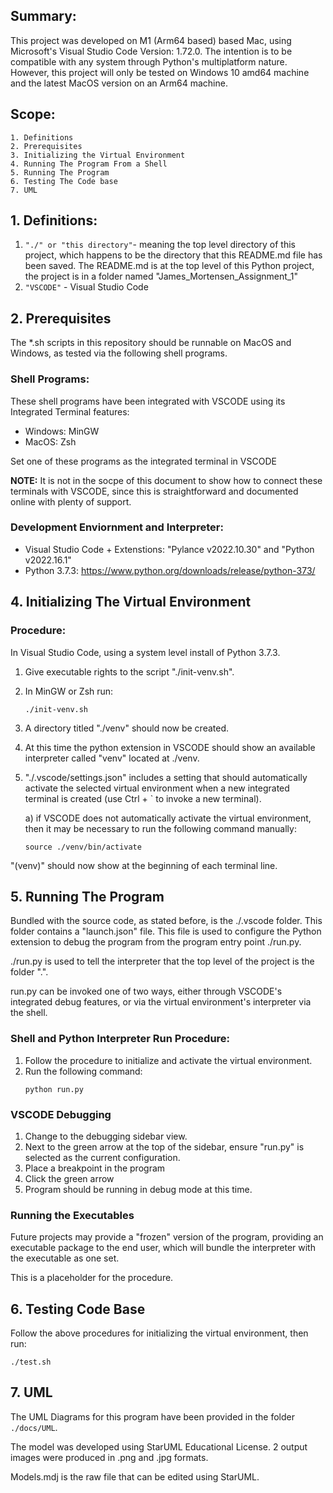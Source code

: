 

## Summary:
This project was developed on M1 (Arm64 based) based Mac, using Microsoft's Visual Studio Code Version: 1.72.0. The intention is to be compatible with any system through Python's multiplatform nature. However, this project will only be tested on Windows 10 amd64 machine and the latest MacOS version on an Arm64 machine.

## Scope:
    1. Definitions
    2. Prerequisites
    3. Initializing the Virtual Environment
    4. Running The Program From a Shell
    5. Running The Program
    6. Testing The Code base
    7. UML
## **1. Definitions:**
1) `"./" or "this directory"`- meaning the top level directory of this project, which happens to be the directory that this README.md file has been saved. The README.md is at the top level of this Python project, the project is in a folder named "James_Mortensen_Assignment_1"
2) `"VSCODE"` - Visual Studio Code

## **2. Prerequisites**
The *.sh scripts in this repository should be runnable on MacOS and Windows, as tested via the following shell programs.

### Shell Programs:
These shell programs have been integrated with VSCODE using its Integrated Terminal features:
- Windows: MinGW
- MacOS: Zsh

Set one of these programs as the integrated terminal in VSCODE

**NOTE:** It is not in the socpe of this document to show how to connect these terminals with VSCODE, since this is straightforward and documented online with plenty of support.



### Development Enviornment and Interpreter:
- Visual Studio Code + Extenstions: "Pylance v2022.10.30" and "Python v2022.16.1"
- Python 3.7.3: https://www.python.org/downloads/release/python-373/


## **4. Initializing The Virtual Environment**

### Procedure:
In Visual Studio Code, using a system level install of Python 3.7.3.

1) Give executable rights to the script "./init-venv.sh".
2) In MinGW or Zsh run:
    ```
    ./init-venv.sh
    ```
3) A directory titled "./venv" should now be created.
4) At this time the python extension in VSCODE should show an available interpreter called "venv" located at ./venv.

4) "./.vscode/settings.json" includes a setting that should automatically activate the selected virtual environment when a new integrated terminal is created (use Ctrl + ` to invoke a new terminal). 

    a) if VSCODE does not automatically activate the virtual environment, then it may be necessary to run the following command manually:
    ```
    source ./venv/bin/activate
    ```

"(venv)" should now show at the beginning of each terminal line.

##  **5. Running The Program**

Bundled with the source code, as stated before, is the ./.vscode folder. This folder contains a "launch.json" file. This file is used to configure the Python extension to debug the program from the program entry point ./run.py.

./run.py is used to tell the interpreter that the top level of the project is the folder ".".

run.py can be invoked one of two ways, either through VSCODE's integrated debug features, or via the virtual environment's interpreter via the shell.

### Shell and Python Interpreter Run Procedure:
1) Follow the procedure to initialize and activate the virtual environment.
2) Run the following command:
    ```
    python run.py
    ```

### VSCODE Debugging
1) Change to the debugging sidebar view.
2) Next to the green arrow at the top of the sidebar, ensure "run.py" is selected as the current configuration.
3) Place a breakpoint in the program
4) Click the green arrow 
5) Program should be running in debug mode at this time.


### Running the Executables

Future projects may provide a "frozen" version of the program, providing an executable package to the end user, which will bundle the interpreter with the executable as one set.

This is a placeholder for the procedure.



## **6. Testing Code Base**

Follow the above procedures for initializing the virtual environment, then run:

    ./test.sh

## **7. UML**
The UML Diagrams for this program have been provided in the folder `./docs/UML`.

The model was developed using StarUML Educational License. 2 output images were produced in .png and .jpg formats.

Models.mdj is the raw file that can be edited using StarUML.
